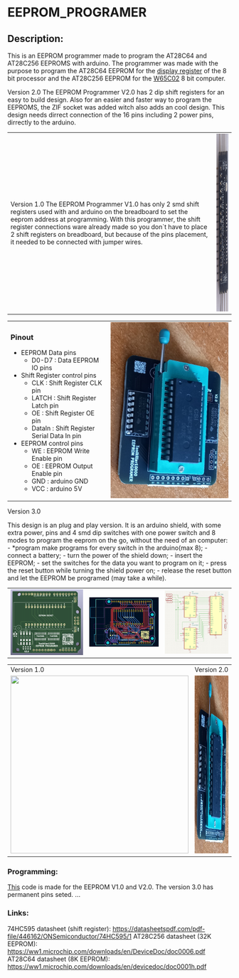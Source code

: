 # EEPROM_PROGRAMER

## Description:
This is an EEPROM programmer made to program the AT28C64 and AT28C256 EEPROMS with arduino. The programmer was made with the purpose to program the AT28C64 EEPROM for the [display register](https://github.com/Tonikiller10000/8BitProcessor/tree/main/DisplayRegister) of the 8 bit processor and the AT28C256 EEPROM for the [W65C02](https://github.com/Tonikiller10000/W65C02Computer) 8 bit computer.



<table>
  <tr>
    <td>Version 1.0
The EEPROM Programmer V1.0 has only 2 smd shift registers used with and arduino on the breadboard to set the eeprom address at programming. With this programmer, the shift register connections ware already made so you don`t have to place 2 shift registers on breadboard, but because of the pins placement, it needed to be connected with jumper wires.
    </td>
    <td><img src="https://github.com/Tonikiller10000/EEPROM_PROGRAMER/blob/main/EEPROM_PROGRAMER_V1.0/EEPROM_PROGRAMER_V1.0_Pictures/20230729_093718.jpg"  height = 400 ></td>
  </tr>
  <tr>




Version 2.0
The EEPROM Programmer V2.0 has 2 dip shift registers for an easy to build design. Also for an easier and faster way to program the EEPROMS, the ZIF socket was added witch also adds an cool design. This design needs dirrect connection of the 16 pins including 2 power pins, dirrectly to the arduino. 
<table>
  <tr>
    <td>

### Pinout
- EEPROM Data pins
    - D0-D7     : Data EEPROM IO pins
- Shift Register control pins
    - CLK       : Shift Register CLK pin
    - LATCH     : Shift Register Latch pin
    - OE        : Shift Register OE pin
    - DataIn    : Shift Register Serial Data In pin
- EEPROM control pins
    - WE        : EEPROM Write Enable pin
    - OE        : EEPROM Output Enable pin
    - GND       : arduino GND
    - VCC       : arduino 5V
    </td>
    <td><img src="https://github.com/Tonikiller10000/EEPROM_PROGRAMER/blob/main/EEPROM_PROGRAMER_V2.0/EEPROM_PROGRAMER_V2.0_Pictures/EE2.jpg" width= 500></td>
  </tr>
</table>






Version 3.0
<table>
  <tr>
    This design is an plug and play version. It is an arduino shield, with some extra power, pins and 4 smd dip switches with one power switch and 8 modes to program the eeprom on the go, without the need of an computer:
    - *program make programs for every switch in the arduino(max 8);
    - connect a battery;
    - turn the power of the shield down;
    - insert the EEPROM;
    - set the switches for the data you want to program on it;
    - press the reset button while turning the shield power on;   
    - release the reset button and let the EEPROM be programed (may take a while).
  </tr>
  <tr>
    <td><img src="https://github.com/Tonikiller10000/EEPROM_PROGRAMER/blob/main/EEPROM_PROGRAMER_V3.0/EEPROM_PROGRAMER_V3.0_Pictures/ee32.png"></td>
    <td><img src="https://github.com/Tonikiller10000/EEPROM_PROGRAMER/blob/main/EEPROM_PROGRAMER_V3.0/EEPROM_PROGRAMER_V3.0_Pictures/ee31.png"></td>
    <td><img src="https://github.com/Tonikiller10000/EEPROM_PROGRAMER/blob/main/EEPROM_PROGRAMER_V3.0/EEPROM_PROGRAMER_V3.0_Pictures/ee33.png"></td>
  </tr>
</table>


<table>
  <tr>
    <td>Version 1.0</td>
    <td>Version 2.0</td>
  </tr>
  <tr>
    <td><img src=""  height = 400 width= 400 ></td>
    <td><img src="https://github.com/Tonikiller10000/EEPROM_PROGRAMER/blob/main/EEPROM_PROGRAMER_V2.0/EEPROM_PROGRAMER_V2.0_Pictures/EE2.jpg"  height = 400 width= 400 ></td>
  </tr>
</table>




### Programming:
[This](https://github.com/Tonikiller10000/EEPROM_PROGRAMER/blob/main/EEPROM_PROGRAMER_V2.0/EEPROM_PROGRAMER_V2.0.ino) code is made for the EEPROM V1.0 and V2.0. The version 3.0 has permanent pins seted. ...


### Links:
74HC595 datasheet (shift register): https://datasheetspdf.com/pdf-file/446162/ONSemiconductor/74HC595/1
AT28C256 datasheet (32K EEPROM): https://ww1.microchip.com/downloads/en/DeviceDoc/doc0006.pdf
AT28C64 datasheet (8K EEPROM): https://ww1.microchip.com/downloads/en/devicedoc/doc0001h.pdf

